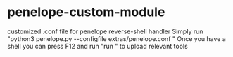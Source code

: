 # penelope-custom-module
customized .conf file for penelope reverse-shell handler
Simply run "python3 penelope.py --configfile extras/penelope.conf <port>"
Once you have a shell you can press F12 and run "run <module>" to upload relevant tools
